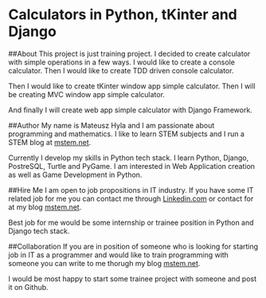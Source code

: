 # Calculators in Python, tKinter and Django

##About
This project is just training project. I decided
to create calculator with simple operations in a
few ways. I would like to create a console calculator.
Then I would like to create TDD driven console calculator.

Then I would like to create tKinter window app simple 
calculator. Then I will be creating MVC window app simple
calculator.

And finally I will create web app simple calculator with 
Django Framework.

##Author
My name is Mateusz Hyla and I am passionate about programming
and mathematics. I like to learn STEM subjects and I run 
a STEM blog at [mstem.net](https://mstem.net).

Currently I develop my skills in Python tech stack. I learn 
Python, Django, PostreSQL, Turtle and PyGame. I am interested 
in Web Application creation as well as Game Development in Python.

##Hire Me
I am open to job propositions in IT industry. If you have some IT
related job for me you can contact me through 
[Linkedin.com](https://www.linkedin.com/in/mateusz-hyla-mstem-net/) or 
contact for at my blog [mstem.net](https://mstem.net/contact/).

Best job for me would be some internship or trainee position in Python 
and Django tech stack.

##Collaboration
If you are in position of someone who is looking for starting 
job in IT as a programmer and would like to train programming with someone
you can write to me thorugh my blog [mstem.net](https://mstem.net/contact/).

I would be most happy to start some trainee project with someone and post
it on Github.


